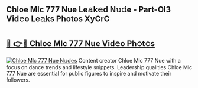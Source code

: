 ## Chloe Mlc 777 Nue Le𝚊k𝚎d N𝚞𝚍e - Part-Ol3 Vid𝚎o Le𝚊ks Photos XyCrC

# <h2><a href="http://fbar8l0.evod.top/?m=Chloe+Mlc+777+Nue">🔗 👉🔴 Chloe Mlc 777 Nue Vid𝚎o Ph𝚘t𝚘s</a></h2>

[![Chloe Mlc 777 Nue N𝚞d𝚎s](https://i.imgur.com/8V9OHl7.gif)](http://fbar8l0.evod.top/?m=Chloe+Mlc+777+Nue)
Content creator Chloe Mlc 777 Nue with a focus on dance trends and lifestyle snippets. Leadership qualities Chloe Mlc 777 Nue are essential for public figures to inspire and motivate their followers. 
